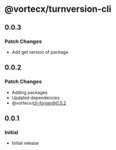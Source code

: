 # @vortecx/turnversion-cli

## 0.0.3

### Patch Changes

- Add get version of package

## 0.0.2

### Patch Changes

- Adding packages
- Updated dependencies
- @vortecx/cli-forger@0.0.2

## 0.0.1

### Initial

- Initial release

